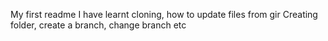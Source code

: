 My first readme
I have learnt cloning, how to update files from gir
Creating folder, create a branch, change branch etc
